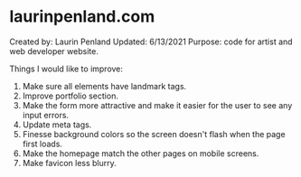 # laurinpenland.com
Created by: Laurin Penland
Updated: 6/13/2021
Purpose: code for artist and web developer website.

Things I would like to improve:
1) Make sure all elements have landmark tags.
2) Improve portfolio section.
3) Make the form more attractive and make it easier for the user to see any input errors.
4) Update meta tags.
5) Finesse background colors so the screen doesn't flash when the page first loads.
6) Make the homepage match the other pages on mobile screens.
7) Make favicon less blurry.
